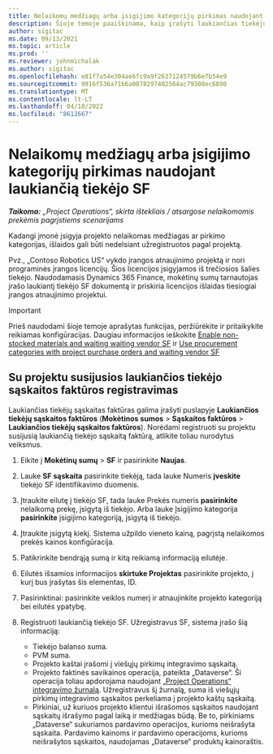 ```yaml
---
title: Nelaikomų medžiagų arba įsigijimo kategorijų pirkimas naudojant laukiančią tiekėjo SF
description: Šioje temoje paaiškinama, kaip įrašyti laukiančias tiekėjų sąskaitas faktūras.
author: sigitac
ms.date: 09/13/2021
ms.topic: article
ms.prod: ''
ms.reviewer: johnmichalak
ms.author: sigitac
ms.openlocfilehash: e81f7a54e304ae6fc9a9f2637124579b6e7b54e9
ms.sourcegitcommit: 9916f536a71b6a0078297402564ac79308ec6890
ms.translationtype: MT
ms.contentlocale: lt-LT
ms.lasthandoff: 04/18/2022
ms.locfileid: "8612667"
---
```

# <a name="purchase-non-stocked-materials-or-procurement-categories-using-a-pending-vendor-invoice"></a>Nelaikomų medžiagų arba įsigijimo kategorijų pirkimas naudojant laukiančią tiekėjo SF

_**Taikoma:** „Project Operations“, skirta ištekliais / atsargose nelaikomomis prekėmis pagrįstiems scenarijams_

Kadangi įmonė įsigyja projekto nelaikomas medžiagas ar pirkimo kategorijas, išlaidos gali būti nedelsiant užregistruotos pagal projektą. 

Pvz., „Contoso Robotics US“ vykdo įrangos atnaujinimo projektą ir nori programinės įrangos licencijų. Šios licencijos įsigyjamos iš trečiosios šalies tiekėjo.  Naudodamasis Dynamics 365 Finance, mokėtinų sumų tarnautojas įrašo laukiantį tiekėjo SF dokumentą ir priskiria licencijos išlaidas tiesiogiai įrangos atnaujinimo projektui. 

> [!IMPORTANT]
> Prieš naudodami šioje temoje aprašytas funkcijas, peržiūrėkite ir pritaikykite reikiamas konfigūracijas. Daugiau informacijos ieškokite [Enable non-stocked materials and waiting waiting vendor SF](configure-materials-nonstocked.md) ir [Use procurement categories with project purchase orders and waiting vendor SF](configure-procurement-categories.md)

## <a name="post-a-project-related-pending-vendor-invoice"></a>Su projektu susijusios laukiančios tiekėjo sąskaitos faktūros registravimas 

Laukiančias tiekėjų sąskaitas faktūras galima įrašyti puslapyje **Laukiančios tiekėjų sąskaitos faktūros** (**Mokėtinos sumos** > **Sąskaitos faktūros** > **Laukiančios tiekėjų sąskaitos faktūros**). Norėdami registruoti su projektu susijusią laukiančią tiekėjo sąskaitą faktūrą, atlikite toliau nurodytus veiksmus.

1. Eikite į **Mokėtinų sumų** > **SF** ir pasirinkite **Naujas**. 
1. Lauke **SF sąskaita** pasirinkite tiekėją, tada lauke Numeris **įveskite** tiekėjo SF identifikavimo duomenis.
1. Įtraukite eilutę į tiekėjo SF, tada lauke Prekės numeris **pasirinkite** nelaikomą prekę, įsigytą iš tiekėjo. Arba lauke Įsigijimo kategorija **pasirinkite** įsigijimo kategoriją, įsigytą iš tiekėjo.   
1. Įtraukite įsigytą kiekį. Sistema užpildo vieneto kainą, pagrįstą nelaikomos prekės kainos konfigūracija. 
1. Patikrinkite bendrąją sumą ir kitą reikiamą informaciją eilutėje.
1. Eilutės išsamios informacijos **skirtuke Projektas** pasirinkite projekto, į kurį bus įrašytas šis elementas, ID.
1. Pasirinktinai: pasirinkite veiklos numerį ir atnaujinkite projekto kategoriją bei eilutės ypatybę.
1. Registruoti laukiančią tiekėjo SF. Užregistravus SF, sistema įrašo šią informaciją:
    
    - Tiekėjo balanso suma.
    - PVM suma.
    - Projekto kaštai įrašomi į viešųjų pirkimų integravimo sąskaitą.
    - Projekto faktinės savikainos operacija, pateikta „Dataverse“.  Ši operacija toliau apdorojama naudojant [„Project Operations“ integravimo žurnalą](../project-accounting/project-operations-integration-journal.md). Užregistravus šį žurnalą, suma iš viešųjų pirkimų integravimo sąskaitos perkeliama į projekto kaštų sąskaitą. 
    - Pirkiniai, už kuriuos projekto klientui išrašomos sąskaitos naudojant sąskaitų išrašymo pagal laiką ir medžiagas būdą. Be to, pirkiniams „Dataverse“ sukuriamos pardavimo operacijos, kurioms neišrašyta sąskaita. Pardavimo kainoms ir pardavimo operacijoms, kurioms neišrašytos sąskaitos, naudojamas „Dataverse“ produktų kainoraštis.

